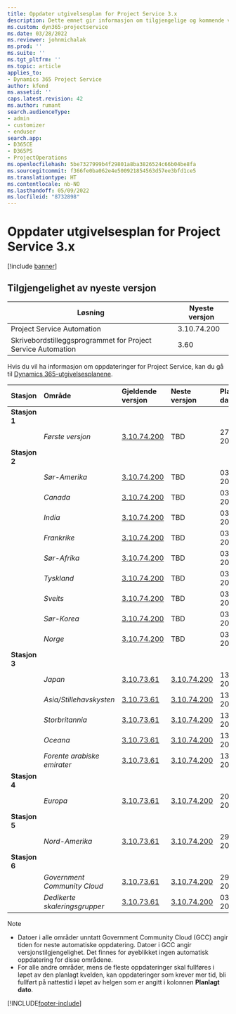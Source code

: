 ```yaml
---
title: Oppdater utgivelsesplan for Project Service 3.x
description: Dette emnet gir informasjon om tilgjengelige og kommende versjoner av Dynamics 365 Project Service Automation.
ms.custom: dyn365-projectservice
ms.date: 03/28/2022
ms.reviewer: johnmichalak
ms.prod: ''
ms.suite: ''
ms.tgt_pltfrm: ''
ms.topic: article
applies_to:
- Dynamics 365 Project Service
author: kfend
ms.assetid: ''
caps.latest.revision: 42
ms.author: rumant
search.audienceType:
- admin
- customizer
- enduser
search.app:
- D365CE
- D365PS
- ProjectOperations
ms.openlocfilehash: 5be7327999b4f29801a8ba3826524c66b04be8fa
ms.sourcegitcommit: f366fe0ba062e4e500921854563d57ee3bfd1ce5
ms.translationtype: HT
ms.contentlocale: nb-NO
ms.lasthandoff: 05/09/2022
ms.locfileid: "8732898"
---
```

# <a name="update-release-schedule-for-project-service-3x"></a>Oppdater utgivelsesplan for Project Service 3.x

[!include [banner](../includes/psa-now-project-operations.md)]

## <a name="latest-version-availability"></a>Tilgjengelighet av nyeste versjon

| Løsning  | Nyeste versjon |
|-------|----|
| Project Service Automation    | 3.10.74.200 |
| Skrivebordstilleggsprogrammet for Project Service Automation                | 3.60          |

Hvis du vil ha informasjon om oppdateringer for Project Service, kan du gå til [Dynamics 365-utgivelsesplanene](/dynamics365/release-plans/). 

| Stasjon  | Område | Gjeldende versjon | Neste versjon |  Planlagt dato
| :---   | :---   | :---   | :---   |:---   |         
|<strong>Stasjon 1</strong> | |  |  | |
| | <i>Første versjon</i> | [3.10.74.200](whats-new-ur43.md) | TBD | 27. mai 2022
|<strong>Stasjon 2</strong> | |  |  | |
| | <i>Sør-Amerika</i> | [3.10.74.200](whats-new-ur43.md) | TBD | 03. juni 2022
| | <i>Canada</i> | [3.10.74.200](whats-new-ur43.md) | TBD | 03. juni 2022
| | <i>India</i> | [3.10.74.200](whats-new-ur43.md) | TBD | 03. juni 2022
| | <i>Frankrike</i> | [3.10.74.200](whats-new-ur43.md) | TBD | 03. juni 2022
| | <i>Sør-Afrika</i> | [3.10.74.200](whats-new-ur43.md) | TBD | 03. juni 2022
| | <i>Tyskland</i> | [3.10.74.200](whats-new-ur43.md) | TBD | 03. juni 2022
| | <i>Sveits</i> | [3.10.74.200](whats-new-ur43.md) | TBD | 03. juni 2022
| | <i>Sør-Korea</i> | [3.10.74.200](whats-new-ur43.md) | TBD | 03. juni 2022
| | <i>Norge</i> | [3.10.74.200](whats-new-ur43.md) | TBD | 03. juni 2022
|<strong>Stasjon 3</strong> | |  |  | |
| | <i>Japan</i> | [3.10.73.61](whats-new-ur-42.md) | [3.10.74.200](whats-new-ur43.md) | 13. mai 2022
| | <i>Asia/Stillehavskysten</i> | [3.10.73.61](whats-new-ur-42.md) | [3.10.74.200](whats-new-ur43.md) | 13. mai 2022
| | <i>Storbritannia</i> | [3.10.73.61](whats-new-ur-42.md) | [3.10.74.200](whats-new-ur43.md) | 13. mai 2022
| | <i>Oceana</i> | [3.10.73.61](whats-new-ur-42.md) | [3.10.74.200](whats-new-ur43.md) | 13. mai 2022
| | <i>Forente arabiske emirater</i> | [3.10.73.61](whats-new-ur-42.md) | [3.10.74.200](whats-new-ur43.md) | 13. mai 2022
|<strong>Stasjon 4</strong> | |  |  | |
| | <i>Europa</i> | [3.10.73.61](whats-new-ur-42.md) | [3.10.74.200](whats-new-ur43.md) | 20. mai 2022
|<strong>Stasjon 5</strong> | |  |  | |
| | <i>Nord-Amerika</i> | [3.10.73.61](whats-new-ur-42.md) | [3.10.74.200](whats-new-ur43.md) | 29. mai 2022
|<strong>Stasjon 6</strong> | |  |  | |
| | <i>Government Community Cloud</i> | [3.10.73.61](whats-new-ur-42.md) | [3.10.74.200](whats-new-ur43.md) | 29. mai 2022
| | <i>Dedikerte skaleringsgrupper</i> | [3.10.73.61](whats-new-ur-42.md) | [3.10.74.200](whats-new-ur43.md) | 03. juni 2022




>[!Note]
> - Datoer i alle områder unntatt Government Community Cloud (GCC) angir tiden for neste automatiske oppdatering. Datoer i GCC angir versjonstilgjengelighet. Det finnes for øyeblikket ingen automatisk oppdatering for disse områdene.
> - For alle andre områder, mens de fleste oppdateringer skal fullføres i løpet av den planlagt kvelden, kan oppdateringer som krever mer tid, bli fullført på nattestid i løpet av helgen som er angitt i kolonnen **Planlagt dato**.


[!INCLUDE[footer-include](../includes/footer-banner.md)]
